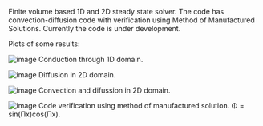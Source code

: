 Finite volume based 1D and 2D steady state solver. The code has convection-diffusion code with verification using Method of Manufactured Solutions. Currently the code is under development.

Plots of some results:

![image](https://github.com/user-attachments/assets/a5b383b3-ffde-44a5-928a-b34ea0197fc7)
Conduction through 1D domain.

![image](https://github.com/user-attachments/assets/dc9bf286-2358-43a1-b191-38bb2a2548ea)
Diffusion in 2D domain.

![image](https://github.com/user-attachments/assets/484630a9-ea17-41fc-bf4d-164b34e826ef)
Convection and difussion in 2D domain.

![image](https://github.com/user-attachments/assets/428e622a-b72f-4f8d-85cd-9ee6a527de34)
Code verification using method of manufactured solution. Φ = sin(Πx)cos(Πx).

